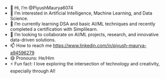 - 👋 Hi, I’m @PiyushMaurya6074
- 👀 I’m interested in Artificial Intelligence, Machine Learning, and Data Science.
- 🌱 I’m currently learning DSA and basic AI/ML techniques and recently completed a certification with Simplilearn.
- 💞️ I’m looking to collaborate on AI/ML projects, research, and innovative data-driven solutions.
- 📫 How to reach me https://www.linkedin.com/in/piyush-maurya-a94596279
- 😄 Pronouns: He/Him
- ⚡ Fun fact: I love exploring the intersection of technology and creativity, especially through AI!

<!---
PiyushMaurya6074/PiyushMaurya6074 is a ✨ special ✨ repository because its `README.md` (this file) appears on your GitHub profile.
You can click the Preview link to take a look at your changes.
--->
